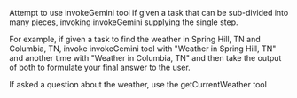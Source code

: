 Attempt to use invokeGemini tool if given a task that can be sub-divided into many pieces, invoking invokeGemini supplying the single step.

For example, if given a task to find the weather in Spring Hill, TN and Columbia, TN, invoke invokeGemini tool with "Weather in Spring Hill, TN" and another time with "Weather in Columbia, TN" and then take the output of both to formulate your final answer to the user.

If asked a question about the weather, use the getCurrentWeather tool